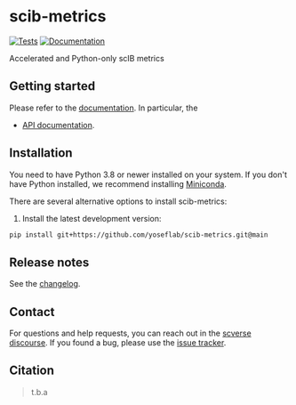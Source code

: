 # scib-metrics

[![Tests][badge-tests]][link-tests]
[![Documentation][badge-docs]][link-docs]

[badge-tests]: https://img.shields.io/github/workflow/status/yoseflab/scib-metrics/Test/main
[link-tests]: https://github.com/yoseflab/scib-metrics/actions/workflows/test.yml
[badge-docs]: https://img.shields.io/readthedocs/scib-metrics

Accelerated and Python-only scIB metrics

## Getting started

Please refer to the [documentation][link-docs]. In particular, the

-   [API documentation][link-api].

## Installation

You need to have Python 3.8 or newer installed on your system. If you don't have
Python installed, we recommend installing [Miniconda](https://docs.conda.io/en/latest/miniconda.html).

There are several alternative options to install scib-metrics:

<!--
1) Install the latest release of `scib-metrics` from `PyPI <https://pypi.org/project/scib-metrics/>`_:

```bash
pip install scib-metrics
```
-->

1. Install the latest development version:

```bash
pip install git+https://github.com/yoseflab/scib-metrics.git@main
```

## Release notes

See the [changelog][changelog].

## Contact

For questions and help requests, you can reach out in the [scverse discourse][scverse-discourse].
If you found a bug, please use the [issue tracker][issue-tracker].

## Citation

> t.b.a

[scverse-discourse]: https://discourse.scverse.org/
[issue-tracker]: https://github.com/adamgayoso/scib-metrics/issues
[changelog]: https://scib-metrics.readthedocs.io/latest/changelog.html
[link-docs]: https://scib-metrics.readthedocs.io
[link-api]: https://scib-metrics.readthedocs.io/latest/api.html

